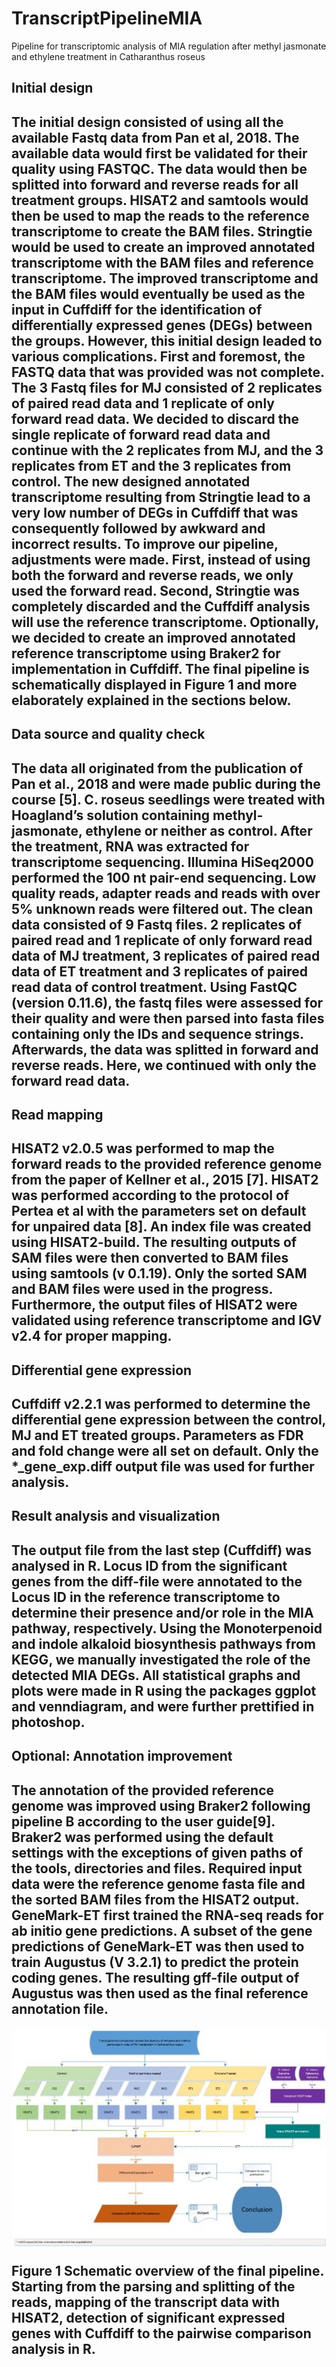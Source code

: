 # TranscriptPipelineMIA
Pipeline for transcriptomic analysis of MIA regulation after methyl jasmonate and ethylene treatment in Catharanthus roseus

<h2>Initial design<h2>
The initial design consisted of using all the available Fastq data from Pan et al, 2018. The available data would first be validated for their quality using FASTQC. The data would then be splitted into forward and reverse reads for all treatment groups. HISAT2 and samtools would then be used to map the reads to the reference transcriptome to create the BAM files. Stringtie would be used to create an improved annotated transcriptome with the BAM files and reference transcriptome. The improved transcriptome and the BAM files would eventually be used as the input in Cuffdiff for the identification of differentially expressed genes (DEGs) between the groups. However, this initial design leaded to various complications. First and foremost, the FASTQ data that was provided was not complete.  The 3 Fastq files for MJ consisted of 2 replicates of paired read data and 1 replicate of only forward read data. We decided to discard the single replicate of forward read data and continue with the 2 replicates from MJ, and the 3 replicates from ET and the 3 replicates from control. The new designed annotated transcriptome resulting from Stringtie lead to a very low number of DEGs in Cuffdiff that was consequently followed by awkward and incorrect results. To improve our pipeline, adjustments were made. First, instead of using both the forward and reverse reads, we only used the forward read. Second, Stringtie was completely discarded and the Cuffdiff analysis will use the reference transcriptome. Optionally, we decided to create an improved annotated reference transcriptome using Braker2 for implementation in Cuffdiff. The final pipeline is schematically displayed in Figure 1 and more elaborately explained in the sections below. 
   
<h2>Data source and quality check<h2>
The data all originated from the publication of Pan et al., 2018 and were made public during the course [5]. C. roseus seedlings were treated with Hoagland’s solution containing methyl-jasmonate, ethylene or neither as control. After the treatment, RNA was extracted for transcriptome sequencing. Illumina HiSeq2000 performed the 100 nt pair-end sequencing. Low quality reads, adapter reads and reads with over 5% unknown reads were filtered out. The clean data consisted of 9 Fastq files. 2 replicates of paired read and 1 replicate of only forward read data of MJ treatment, 3 replicates of paired read data of ET treatment and 3 replicates of paired read data of control treatment. Using FastQC (version 0.11.6), the fastq files were assessed for their quality and were then parsed into fasta files containing only the IDs and sequence strings. Afterwards, the data was splitted in forward and reverse reads. Here, we continued with only the forward read data. 
   
<h2>Read mapping<h2>
HISAT2 v2.0.5 was performed to map the forward reads to the provided reference genome from the paper of Kellner et al., 2015 [7]. HISAT2 was performed according to the protocol of Pertea et al with the parameters set on default for unpaired data [8]. An index file was created using HISAT2-build. The resulting outputs of SAM files were then converted to BAM files using samtools (v 0.1.19). Only the sorted SAM and BAM files were used in the progress. Furthermore, the output files of HISAT2 were validated using reference transcriptome and IGV v2.4 for proper mapping.
   
<h2>Differential gene expression<h2>
Cuffdiff v2.2.1 was performed to determine the differential gene expression between the control, MJ and ET treated groups. Parameters as FDR and fold change were all set on default. Only the *_gene_exp.diff output file was used for further analysis.

<h2>Result analysis and visualization<h2>
The output file from the last step (Cuffdiff) was analysed in R. Locus ID from the significant genes from the diff-file were annotated to the Locus ID in the reference transcriptome to determine their presence and/or role in the MIA pathway, respectively. Using the Monoterpenoid and indole alkaloid biosynthesis pathways from KEGG, we manually investigated the role of the detected MIA DEGs. All statistical graphs and plots were made in R using the packages ggplot and venndiagram, and were further prettified in photoshop. 

<h2>Optional: Annotation improvement<h2>
The annotation of the provided reference genome was improved using Braker2 following pipeline B according to the user guide[9]. Braker2 was performed using the default settings with the exceptions of given paths of the tools, directories and files. Required input data were the reference genome fasta file and the sorted BAM files from the HISAT2 output. GeneMark-ET first trained the RNA-seq reads for ab initio gene predictions. A subset of the gene predictions of GeneMark-ET was then used to train Augustus (V 3.2.1) to predict the protein coding genes. The resulting gff-file output of Augustus was then used as the final reference annotation file.

   
![Screenshot](readme_images/Figure1.jpg)   
   
Figure 1 Schematic overview of the final pipeline. Starting from the parsing and splitting of the reads, mapping of the transcript data with HISAT2, detection of significant expressed genes with Cuffdiff to the pairwise comparison analysis in R.
